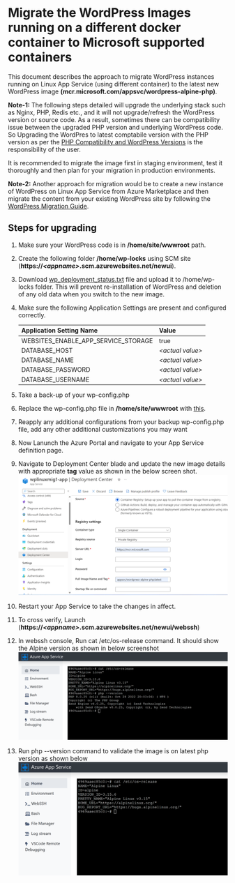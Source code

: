 # Migrate the WordPress Images running on a different docker container to Microsoft supported containers

This document describes the approach to migrate WordPress instances running on Linux App Service (using different container) to the latest new WordPress image **(mcr.microsoft.com/appsvc/wordpress-alpine-php)**.

**Note-1:** The following steps detailed will upgrade the underlying stack such as Nginx, PHP, Redis etc., and it will not upgrade/refresh the WordPress version or source code.  As a result, sometimes there can be compatibility issue between the upgraded PHP version and underlying WordPress code. So Upgrading the WordPres to latest comptabile version with the PHP version as per the [PHP Compatibility and WordPress Versions](https://make.wordpress.org/core/handbook/references/php-compatibility-and-wordpress-versions/) is the responsibility of the user.

It is recommended to migrate the image first in staging environment, test it thoroughly and then plan for your migration in production environments. 

**Note-2:** Another approach for migration would be to create a new instance of WordPress on Linux App Service from Azure Marketplace and then migrate the content from your existing WordPress site by following the [WordPress Migration Guide](./wordpress_migration_linux_appservices.md). 


## Steps for upgrading
1. Make sure your WordPress code is in **/home/site/wwwroot** path.
2. Create the following folder **/home/wp-locks** using SCM site (**https://_\<appname\>_.scm.azurewebsites.net/newui**).
3. Download [wp_deployment_status.txt](./files/wp_deployment_status.txt) file and upload it to /home/wp-locks folder. This will prevent re-installation of WordPress and deletion of any old data when you switch to the new image.
4. Make sure the following Application Settings are present and configured correctly.

    |    Application Setting Name            |  Value   |
    |----------------------------------------|----------|
    |    WEBSITES_ENABLE_APP_SERVICE_STORAGE |  true    |
    |    DATABASE_HOST                       | *\<actual value\>* |
    |    DATABASE_NAME                       | *\<actual value\>* |
    |    DATABASE_PASSWORD                   | *\<actual value\>* |
    |    DATABASE_USERNAME                   | *\<actual value\>* |

5. Take a back-up of your wp-config.php
6. Replace the wp-config.php file in **/home/site/wwwroot** with [this](https://github.com/Azure-App-Service/ImageBuilder/blob/master/GenerateDockerFiles/wordpress/wordpress/wordpress_src/wordpress-azure/wp-config.php). 
7. Reapply any additional configurations from your backup wp-config.php file, add any other additional customizations you may want
8. Now Lanunch the Azure Portal and navigate to your App Service definition page.  
9. Navigate to Deployment Center blade and update the new image details  with appropriate **tag** value as shown in the below screen shot.
![Deployment Center](./media/wordpress_deployment_center_update.png)
10. Restart your App Service to take the changes in affect. 
11. To cross verify, Launch (**https://_\<appname\>_.scm.azurewebsites.net/newui/webssh**)
12. In webssh console, Run cat /etc/os-release command. It should show the Alpine version as shown in below screenshot
![Alpine Version](./media/WP-PHP-Version.png)
14. Run php --version command to validate the image is on latest php version as shown below
![PHP Version](./media/WP-Alpine-Version.png)
